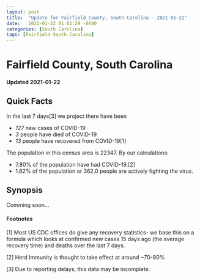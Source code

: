 ```yaml
---
layout: post
title:  "Update for Fairfield County, South Carolina - 2021-01-22"
date:   2021-01-22 01:01:29 -0600
categories: [South Carolina]
tags: [Fairfield-South Carolina]
---
```


# Fairfield County, South Carolina
#### Updated 2021-01-22

## Quick Facts

In the last 7 days[3] we project there have been
- *127* new cases of COVID-19
- *3* people have died of COVID-19
- *13* people have recovered from COVID-19[1]

The population in this census area is 22347. By our calculations:
- 7.80% of the population have had COVID-19.[2]
- 1.62% of the population or 362.0 people are actively fighting the virus.

## Synopsis

Comming soon...


#### Footnotes

[1] Most US CDC offices do give any recovery statistics- we base this on a formula which looks at confirmed new cases
15 days ago (the average recovery time) and deaths over the last 7 days.

[2] Herd Immunity is thought to take effect at around ~70-80%

[3] Due to reporting delays, this data may be incomplete.
 
    